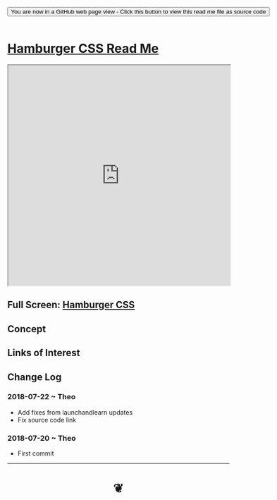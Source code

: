 
<span style=display:none; >[You are now in a GitHub source code view - click this link to view Read Me file as a web page]( https://pushme-pullyou.github.io/#tootoo-templates/hamburger-css/README.md "View file as a web page." ) </span>

<div><input type=button class = 'btn btn-secondary btn-sm' onclick="window.location.href='https://github.com/pushme-pullyou/pushme-pullyou.github.io/blob/master/tootoo-templates/hamburger-css/README.md'";
value='You are now in a GitHub web page view - Click this button to view this read me file as source code' ></div>

<br>

# [Hamburger CSS Read Me]( #tootoo-templates/hamburger-css/README.md )


<iframe src=https://pushme-pullyou.github.io/tootoo-templates/hamburger-css/hamburger-css.html width=100% height=500px >Iframes are not viewable in GitHub source code views</iframe>

## Full Screen: [Hamburger CSS]( https://pushme-pullyou.github.io/tootoo-templates/hamburger-css/hamburger-css.html )



## Concept




## Links of Interest


## Change Log

### 2018-07-22 ~ Theo

* Add fixes from launchandlearn updates
* Fix source code link

### 2018-07-20 ~ Theo

* First commit

***

# <center title="hello!" ><a href=javascript:window.scrollTo(0,0); style=text-decoration:none; > ❦ </a></center>
